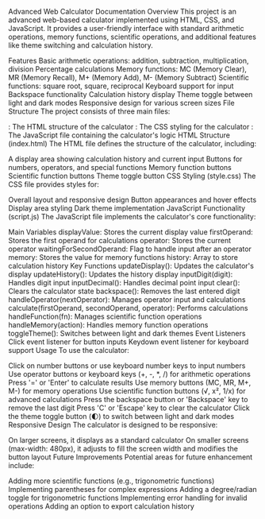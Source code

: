 Advanced Web Calculator Documentation
Overview
This project is an advanced web-based calculator implemented using HTML, CSS, and JavaScript. It provides a user-friendly interface with standard arithmetic operations, memory functions, scientific operations, and additional features like theme switching and calculation history.

Features
Basic arithmetic operations: addition, subtraction, multiplication, division
Percentage calculations
Memory functions: MC (Memory Clear), MR (Memory Recall), M+ (Memory Add), M- (Memory Subtract)
Scientific functions: square root, square, reciprocal
Keyboard support for input
Backspace functionality
Calculation history display
Theme toggle between light and dark modes
Responsive design for various screen sizes
File Structure
The project consists of three main files:

: The HTML structure of the calculator
: The CSS styling for the calculator
: The JavaScript file containing the calculator's logic
HTML Structure (index.html)
The HTML file defines the structure of the calculator, including:

A display area showing calculation history and current input
Buttons for numbers, operators, and special functions
Memory function buttons
Scientific function buttons
Theme toggle button
CSS Styling (style.css)
The CSS file provides styles for:

Overall layout and responsive design
Button appearances and hover effects
Display area styling
Dark theme implementation
JavaScript Functionality (script.js)
The JavaScript file implements the calculator's core functionality:

Main Variables
displayValue: Stores the current display value
firstOperand: Stores the first operand for calculations
operator: Stores the current operator
waitingForSecondOperand: Flag to handle input after an operator
memory: Stores the value for memory functions
history: Array to store calculation history
Key Functions
updateDisplay(): Updates the calculator's display
updateHistory(): Updates the history display
inputDigit(digit): Handles digit input
inputDecimal(): Handles decimal point input
clear(): Clears the calculator state
backspace(): Removes the last entered digit
handleOperator(nextOperator): Manages operator input and calculations
calculate(firstOperand, secondOperand, operator): Performs calculations
handleFunction(fn): Manages scientific function operations
handleMemory(action): Handles memory function operations
toggleTheme(): Switches between light and dark themes
Event Listeners
Click event listener for button inputs
Keydown event listener for keyboard support
Usage
To use the calculator:

Click on number buttons or use keyboard number keys to input numbers
Use operator buttons or keyboard keys (+, -, *, /) for arithmetic operations
Press '=' or 'Enter' to calculate results
Use memory buttons (MC, MR, M+, M-) for memory operations
Use scientific function buttons (√, x², 1/x) for advanced calculations
Press the backspace button or 'Backspace' key to remove the last digit
Press 'C' or 'Escape' key to clear the calculator
Click the theme toggle button (🌓) to switch between light and dark modes
Responsive Design
The calculator is designed to be responsive:

On larger screens, it displays as a standard calculator
On smaller screens (max-width: 480px), it adjusts to fill the screen width and modifies the button layout
Future Improvements
Potential areas for future enhancement include:

Adding more scientific functions (e.g., trigonometric functions)
Implementing parentheses for complex expressions
Adding a degree/radian toggle for trigonometric functions
Implementing error handling for invalid operations
Adding an option to export calculation history